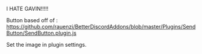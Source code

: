 I HATE GAVIN!!!!!

Button based off of : https://github.com/rauenzi/BetterDiscordAddons/blob/master/Plugins/SendButton/SendButton.plugin.js

Set the image in plugin settings.
